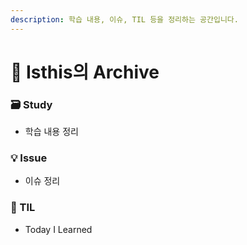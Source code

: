 ```yaml
---
description: 학습 내용, 이슈, TIL 등을 정리하는 공간입니다.
---
```


# 👻 Isthis의 Archive

### 🗃 Study

- 학습 내용 정리

### 💡 Issue

- 이슈 정리

### 📖 TIL

- Today I Learned
